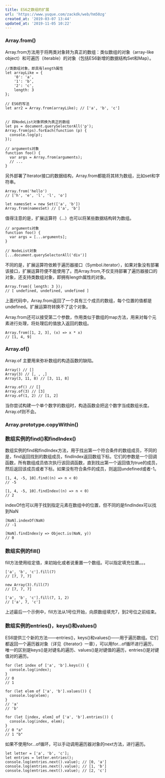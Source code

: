 ```yaml
---
title: ES6之数组的扩展
url: 'https://www.yuque.com/zackdk/web/hm50zg'
created_at: '2019-03-07 13:44'
updated_at: '2019-11-05 10:22'
---
```


<a name="0dd83c39"></a>

### Array.from()

Array.from方法用于将两类对象转为真正的数组：类似数组的对象（array-like object）和可遍历（iterable）的对象（包括ES6新增的数据结构Set和Map）。

    //类数组对象，即具有length属性
    let arrayLike = {
        '0': 'a',
        '1': 'b',
        '2': 'c',
        length: 3
    };

    // ES6的写法
    let arr2 = Array.from(arrayLike); // ['a', 'b', 'c']


    // 将NodeList对象转换为真正的数组
    let ps = document.querySelectorAll('p');
    Array.from(ps).forEach(function (p) {
      console.log(p);
    });

    // arguments对象
    function foo() {
      var args = Array.from(arguments);
      // ...
    }

另外部署了Iterator接口的数据结构，Array.from都能将其转为数组，比如set和字符串。

    Array.from('hello')
    // ['h', 'e', 'l', 'l', 'o']

    let namesSet = new Set(['a', 'b'])
    Array.from(namesSet) // ['a', 'b']

值得注意的是，扩展运算符（...）也可以将某些数据结构转为数组。

    // arguments对象
    function foo() {
      var args = [...arguments];
    }

    // NodeList对象
    [...document.querySelectorAll('div')]

不同的是，扩展运算符依赖于遍历器接口（Symbol.iterator），如果对象没有部署该接口，扩展运算符便不能使用了。而Array.from,不仅支持部署了遍历器接口的对象，还支持类数组对象，即拥有length属性的对象。

    Array.from({ length: 3 });
    // [ undefined, undefined, undefined ]

上面代码中，Array.from返回了一个具有三个成员的数组，每个位置的值都是undefined。扩展运算符转换不了这个对象。

Array.from还可以接受第二个参数，作用类似于数组的map方法，用来对每个元素进行处理，将处理后的值放入返回的数组。

    Array.from([1, 2, 3], (x) => x * x)
    // [1, 4, 9]

<a name="2fb7e6ac"></a>

### Array.of()

Array.of 主要用来弥补数组的构造函数的缺陷。

    Array() // []
    Array(3) // [, , ,]
    Array(3, 11, 8) // [3, 11, 8]

    Array.of() // []
    Array.of(3) // [3]
    Array.of(1, 2) // [1, 2]

当你尝试构建一个单个数字的数组时，构造函数会把这个数字当成数组长度。Array.of则不会。

<a name="fc38f1fb"></a>

### Array.prototype.copyWithin()

<a name="b85a3529"></a>

### 数组实例的find()和findIndex()

数组实例的find和findIndex方法，用于找出第一个符合条件的数组成员，不同的是，find返回找到的数组成员，findIndex返回数组下标。它们的参数是一个回调函数，所有数组成员依次执行该回调函数，直到找出第一个返回值为true的成员，然后返回该成员或者下标。如果没有符合条件的成员，则返回undefined或者-1。

    [1, 4, -5, 10].find((n) => n < 0)
    // -5

    [1, 4, -5, 10].findIndex((n) => n < 0)
    // 2

indexOf也可以用于找到指定元素在数组中的位置，但不同的是findIndex可以找到NaN

    [NaN].indexOf(NaN)
    // -1

    [NaN].findIndex(y => Object.is(NaN, y))
    // 0

<a name="6e1a63ec"></a>

### 数组实例的fill()

fill方法使用给定值，来初始化或者说重置一个数组。可以指定填充位置。。。

    ['a', 'b', 'c'].fill(7)
    // [7, 7, 7]

    new Array(3).fill(7)
    // [7, 7, 7]

    ['a', 'b', 'c'].fill(7, 1, 2)
    // ['a', 7, 'c']

上述最后一个示例中，fill方法从1号位开始，向原数组填充7，到2号位之前结束。

<a name="59bfae56"></a>

### 数组实例的entries()，keys()和values()

ES6提供三个新的方法——entries()，keys()和values()——用于遍历数组。它们都返回一个遍历器对象（详见《Iterator》一章），可以用for...of循环进行遍历，唯一的区别是keys()是对键名的遍历、values()是对键值的遍历，entries()是对键值对的遍历。

    for (let index of ['a', 'b'].keys()) {
      console.log(index);
    }
    // 0
    // 1

    for (let elem of ['a', 'b'].values()) {
      console.log(elem);
    }
    // 'a'
    // 'b'

    for (let [index, elem] of ['a', 'b'].entries()) {
      console.log(index, elem);
    }
    // 0 "a"
    // 1 "b"

如果不使用for...of循环，可以手动调用遍历器对象的next方法，进行遍历。

    let letter = ['a', 'b', 'c'];
    let entries = letter.entries();
    console.log(entries.next().value); // [0, 'a']
    console.log(entries.next().value); // [1, 'b']
    console.log(entries.next().value); // [2, 'c']
